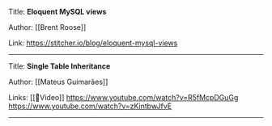 Title: **Eloquent MySQL views**

Author: [[Brent Roose]]

Link: https://stitcher.io/blog/eloquent-mysql-views

---
Title: **Single Table Inheritance**

Author: [[Mateus Guimarães]]

Links: [[🎥Video]] https://www.youtube.com/watch?v=R5fMcpDGuGg https://www.youtube.com/watch?v=zKintbwJfvE

---

